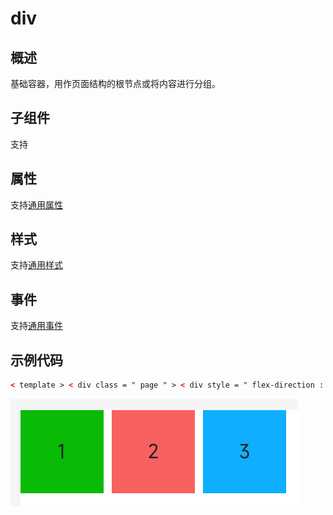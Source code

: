 <!-- 源地址: https://iot.mi.com/vela/quickapp/zh/components/container/div.html -->

# div

## 概述

基础容器，用作页面结构的根节点或将内容进行分组。

## 子组件

支持

## 属性

支持[通用属性](</vela/quickapp/zh/components/general/properties.html>)

## 样式

支持[通用样式](</vela/quickapp/zh/components/general/style.html>)

## 事件

支持[通用事件](</vela/quickapp/zh/components/general/events.html>)

## 示例代码
```html
< template > < div class = " page " > < div style = " flex-direction : row ; " > < text class = " item color-1 " > 1 </ text > < text class = " item color-2 " > 2 </ text > < text class = " item color-3 " > 3 </ text > </ div > </ div > </ template > < style > .page { margin : 20px ; flex-direction : column ; background-color : white ; } .item { height : 100px ; width : 100px ; text-align : center ; margin-right : 10px ; } .color-1 { background-color : #09ba07 ; } .color-2 { background-color : #f76160 ; } .color-3 { background-color : #0faeff ; } </ style >
```

![](../../images/div.png)
